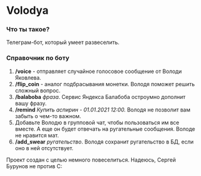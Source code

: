 # Volodya

### Что ты такое?

Телеграм-бот, который умеет развеселить.

### Справочник по боту

1. **/voice** - отправляет случайное голосовое сообщение от Володи Яковлева.
2. **/flip_coin** - аналог подбрасывания монетки. Володя поможет решить сложный вопрос.
3. **/balaboba** *фраза*. Сервис Яндекса Балабоба остроумно дополнит вашу фразу.
4. **/remind** *Купить аспирин - 01.01.2021 12:00.* Володя не позволит вам забыть о чем-то важном.
5. Добавьте Володю в групповой чат, чтобы пользоваться им все вместе. А еще он будет отвечать на ругательные сообщения. Володе не нравится мат.
6. **/add_swear** *ругательство*. Володя сохранит ругательство в БД, если оно в ней отсутствует.

Проект создан с целью немного повеселиться. Надеюсь, Сергей Бурунов не против С: